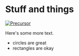 # Stuff and things

[![Precursor](https://precursorapp.com/document/Untitled-17592208955789.svg?auth-token=)](https://precursorapp.com/document/Untitled-17592208955789)

Here's some more text.
* circles are great
* rectangles are okay
